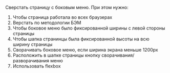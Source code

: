 Сверстать страницу с боковым меню.
При этом нужно:

1. Чтобы страница работала во всех браузерах
2. Верстать по методологии БЭМ
3. Чтобы боковое меню было фиксированной ширины с левой стороны страницы
4. Чтобы шапка странинцы была фиксированной высоты на всю ширину страницы
5. Сворачивать боковое меню, если ширина экрана меньше 1200px
6. Расположить в шапке страницы кнопку сворачивания/разворачивания меню
7. Использовать flexbox
